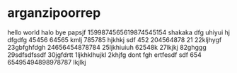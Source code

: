 # arganzipoorrep
hello world
halo
bye
papsjf
1599874565619874545154
shakaka
dfg
uhiyui
hj
dfgdfg
45456
64565
kmlj
785785
hjkhkj
sdf
452
204564878
21
22kljhygf
23gbfghfdgh
24656454878784
25ljkhiuiuh
62548k
27lkjkj
82ghggg
29sdfsdfssdf
30jgfdrtt
1ljkhklhujkl
2khjfg
dont
fgh
ertfesdf
sdf
654
65495494898978787
lkjlkj
